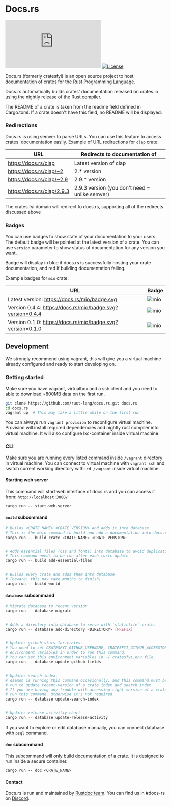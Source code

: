 # Docs.rs

[![Build Status](https://dev.azure.com/docsrs/docs.rs/_apis/build/status/docs.rs?branchName=master)](https://dev.azure.com/docsrs/docs.rs/_build/latest?definitionId=1)
[![License](https://img.shields.io/badge/license-MIT-blue.svg)](https://raw.githubusercontent.com/rust-lang/docs.rs/master/LICENSE)

Docs.rs (formerly cratesfyi) is an open source project to host documentation
of crates for the Rust Programming Language.

Docs.rs automatically builds crates' documentation released on crates.io using
the nightly release of the Rust compiler.

The README of a crate is taken from the readme field defined in Cargo.toml.
If a crate doesn't have this field, no README will be displayed.

### Redirections

Docs.rs is using semver to parse URLs. You can use this feature to access
crates' documentation easily. Example of URL redirections for `clap` crate:

| URL                          | Redirects to documentation of                  |
|------------------------------|------------------------------------------------|
| <https://docs.rs/clap>       | Latest version of clap                         |
| <https://docs.rs/clap/~2>    | 2.* version                                    |
| <https://docs.rs/clap/~2.9>  | 2.9.* version                                  |
| <https://docs.rs/clap/2.9.3> | 2.9.3 version (you don't need = unlike semver) |

The crates.fyi domain will redirect to docs.rs, supporting all of the
redirects discussed above


### Badges

You can use badges to show state of your documentation to your users.
The default badge will be pointed at the latest version of a crate.
You can use `version` parameter to show status of documentation for
any version you want.

Badge will display in blue if docs.rs is successfully hosting your crate
documentation, and red if building documentation failing.

Example badges for `mio` crate:

| URL   | Badge |
|-------|-------|
| Latest version: <https://docs.rs/mio/badge.svg> | ![mio](https://docs.rs/mio/badge.svg) |
| Version 0.4.4: <https://docs.rs/mio/badge.svg?version=0.4.4> | ![mio](https://docs.rs/mio/badge.svg?version=0.4.4) |
| Version 0.1.0: <https://docs.rs/mio/badge.svg?version=0.1.0> | ![mio](https://docs.rs/mio/badge.svg?version=0.1.0) |


## Development

We strongly recommend using vagrant, this will give you a virtual machine
already configured and ready to start developing on.

### Getting started

Make sure you have vagrant, virtualbox and a ssh client and you need
to able to download ~800MB data on the first run.


```sh
git clone https://github.com/rust-lang/docs.rs.git docs.rs
cd docs.rs
vagrant up  # This may take a little while on the first run
```

You can always run `vagrant provision` to reconfigure virtual machine.
Provision will install required dependencies and nightly rust compiler
into virtual machine. It will also configure lxc-container inside
virtual machine.

### CLI

Make sure you are running every listed command inside `/vagrant` directory
in virtual machine. You can connect to virtual machine with `vagrant ssh` and
switch current working directory with: `cd /vagrant` inside virtual machine.


#### Starting web server

This command will start web interface of docs.rs and you can access it from:
`http://localhost:3000/`

```
cargo run -- start-web-server
```


#### `build` subcommand

```sh
# Builds <CRATE_NAME> <CRATE_VERSION> and adds it into database
# This is the main command to build and add a documentation into docs.rs.
cargo run -- build crate <CRATE_NAME> <CRATE_VERSION>


# Adds essential files (css and fonts) into database to avoid duplication
# This command needs to be run after each rustc update
cargo run -- build add-essential-files


# Builds every crate and adds them into database
# (beware: this may take months to finish)
cargo run -- build world
```


#### `database` subcommand

```sh
# Migrate database to recent version
cargo run -- database migrate


# Adds a directory into database to serve with `staticfile` crate.
cargo run -- database add-directory <DIRECTORY> [PREFIX]


# Updates github stats for crates.
# You need to set CRATESFYI_GITHUB_USERNAME, CRATESFYI_GITHUB_ACCESSTOKEN
# environment variables in order to run this command.
# You can set this environment variables in ~/.cratesfyi.env file.
cargo run -- database update-github-fields


# Updates search-index.
# daemon is running this command occasionally, and this command must be
# run to update recent-version of a crate index and search index.
# If you are having any trouble with accessing right version of a crate,
# run this command. Otherwise it's not required.
cargo run -- database update-search-index


# Updates release activitiy chart
cargo run -- database update-release-activity
```

If you want to explore or edit database manually, you can connect database
with `psql` command.


#### `doc` subcommand

This subcommand will only build documentation of a crate.
It is designed to run inside a secure container.

```
cargo run -- doc <CRATE_NAME>
```

#### Contact

Docs.rs is run and maintained by [Rustdoc team](https://www.rust-lang.org/governance/teams/dev-tools#rustdoc).
You can find us in #docs-rs on [Discord](https://discord.gg/rust-lang).
